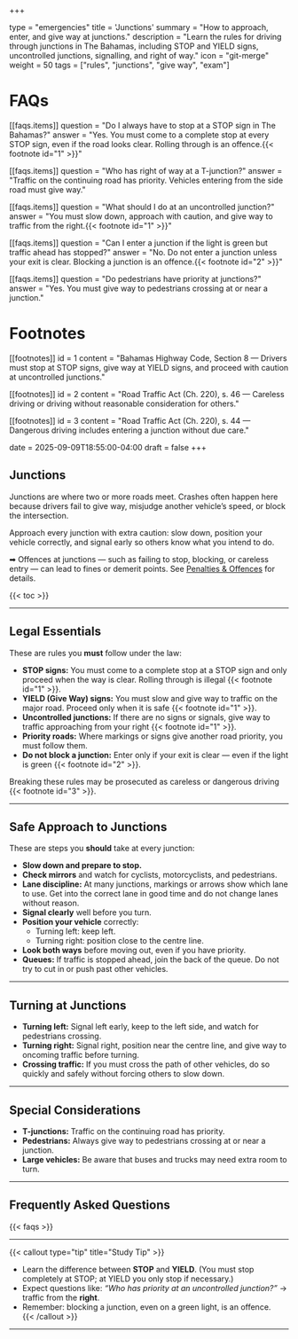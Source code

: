 +++

type = "emergencies"
title = 'Junctions'
summary = "How to approach, enter, and give way at junctions."
description = "Learn the rules for driving through junctions in The Bahamas, including STOP and YIELD signs, uncontrolled junctions, signalling, and right of way."
icon = "git-merge"
weight = 50
tags = ["rules", "junctions", "give way", "exam"]

# FAQs
[[faqs.items]]
question = "Do I always have to stop at a STOP sign in The Bahamas?"
answer = "Yes. You must come to a complete stop at every STOP sign, even if the road looks clear. Rolling through is an offence.{{< footnote id=\"1\" >}}"

[[faqs.items]]
question = "Who has right of way at a T-junction?"
answer = "Traffic on the continuing road has priority. Vehicles entering from the side road must give way."

[[faqs.items]]
question = "What should I do at an uncontrolled junction?"
answer = "You must slow down, approach with caution, and give way to traffic from the right.{{< footnote id=\"1\" >}}"

[[faqs.items]]
question = "Can I enter a junction if the light is green but traffic ahead has stopped?"
answer = "No. Do not enter a junction unless your exit is clear. Blocking a junction is an offence.{{< footnote id=\"2\" >}}"

[[faqs.items]]
question = "Do pedestrians have priority at junctions?"
answer = "Yes. You must give way to pedestrians crossing at or near a junction."

# Footnotes
[[footnotes]]
id = 1
content = "Bahamas Highway Code, Section 8 — Drivers must stop at STOP signs, give way at YIELD signs, and proceed with caution at uncontrolled junctions."

[[footnotes]]
id = 2
content = "Road Traffic Act (Ch. 220), s. 46 — Careless driving or driving without reasonable consideration for others."

[[footnotes]]
id = 3
content = "Road Traffic Act (Ch. 220), s. 44 — Dangerous driving includes entering a junction without due care."

date = 2025-09-09T18:55:00-04:00
draft = false
+++

## Junctions

Junctions are where two or more roads meet. Crashes often happen here because drivers fail to give way, misjudge another vehicle’s speed, or block the intersection.  

Approach every junction with extra caution: slow down, position your vehicle correctly, and signal early so others know what you intend to do.  

➡ Offences at junctions — such as failing to stop, blocking, or careless entry — can lead to fines or demerit points. See [Penalties & Offences](/law/penalties-offences/) for details.  

{{< toc >}}

---

## Legal Essentials

These are rules you **must** follow under the law:

- **STOP signs:** You must come to a complete stop at a STOP sign and only proceed when the way is clear. Rolling through is illegal {{< footnote id="1" >}}.  
- **YIELD (Give Way) signs:** You must slow and give way to traffic on the major road. Proceed only when it is safe {{< footnote id="1" >}}.  
- **Uncontrolled junctions:** If there are no signs or signals, give way to traffic approaching from your right {{< footnote id="1" >}}.  
- **Priority roads:** Where markings or signs give another road priority, you must follow them.  
- **Do not block a junction:** Enter only if your exit is clear — even if the light is green {{< footnote id="2" >}}.  

Breaking these rules may be prosecuted as careless or dangerous driving {{< footnote id="3" >}}.  

---

## Safe Approach to Junctions

These are steps you **should** take at every junction:

- **Slow down and prepare to stop.**  
- **Check mirrors** and watch for cyclists, motorcyclists, and pedestrians.  
- **Lane discipline:** At many junctions, markings or arrows show which lane to use. Get into the correct lane in good time and do not change lanes without reason.  
- **Signal clearly** well before you turn.  
- **Position your vehicle** correctly:  
  - Turning left: keep left.  
  - Turning right: position close to the centre line.  
- **Look both ways** before moving out, even if you have priority.  
- **Queues:** If traffic is stopped ahead, join the back of the queue. Do not try to cut in or push past other vehicles.  

---

## Turning at Junctions

- **Turning left:** Signal left early, keep to the left side, and watch for pedestrians crossing.  
- **Turning right:** Signal right, position near the centre line, and give way to oncoming traffic before turning.  
- **Crossing traffic:** If you must cross the path of other vehicles, do so quickly and safely without forcing others to slow down.  

---

## Special Considerations

- **T-junctions:** Traffic on the continuing road has priority.  
- **Pedestrians:** Always give way to pedestrians crossing at or near a junction.  
- **Large vehicles:** Be aware that buses and trucks may need extra room to turn.  

---


## Frequently Asked Questions

{{< faqs >}}

---

{{< callout type="tip" title="Study Tip" >}}
- Learn the difference between **STOP** and **YIELD**. (You must stop completely at STOP; at YIELD you only stop if necessary.)  
- Expect questions like: *“Who has priority at an uncontrolled junction?”* → traffic from the **right**.  
- Remember: blocking a junction, even on a green light, is an offence.  
{{< /callout >}}

---
